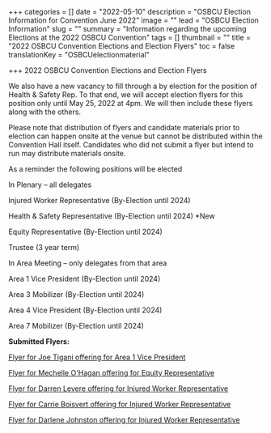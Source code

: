 +++
categories = []
date = "2022-05-10"
description = "OSBCU Election Information for Convention June 2022"
image = ""
lead = "OSBCU Election Information"
slug = ""
summary = "Information regarding the upcoming Elections at the 2022 OSBCU Convention"
tags = []
thumbnail = ""
title = "2022 OSBCU Convention Elections and Election Flyers"
toc = false
translationKey = "OSBCUelectionmaterial"

+++
2022 OSBCU Convention Elections and Election Flyers

We also have a new vacancy to fill through a by election for the position of Health & Safety Rep. To that end, we will accept election flyers for this position only until May 25, 2022 at 4pm. We will then include these flyers along with the others.

Please note that distribution of flyers and candidate materials prior to election can happen onsite at the venue but cannot be distributed within the Convention Hall itself. Candidates who did not submit a flyer but intend to run may distribute materials onsite.

As a reminder the following positions will be elected

In Plenary – all delegates

Injured Worker Representative (By-Election until 2024)

Health & Safety Representative (By-Election until 2024) *New

Equity Representative (By-Election until 2024)

Trustee (3 year term)

In Area Meeting – only delegates from that area

Area 1 Vice President (By-Election until 2024)

Area 3 Mobilizer (By-Election until 2024)

Area 4 Vice President (By-Election until 2024)

Area 7 Mobilizer (By-Election until 2024)

**Submitted Flyers:**

[Flyer for Joe Tigani offering for Area 1 Vice President ](/img/joe-tigani-vp-poster-2022-b-w.jpeg)

[Flyer for Mechelle O'Hagan offering for Equity Representative](/img/mechelle-eq-rep-bw-11895-7.jpg)

[Flyer for Darren Levere offering for Injured Worker Representative](/img/darren-levere-osbcu-iw-rep-election-flyer.jpeg)

[Flyer for Carrie Boisvert offering for Injured Worker Representative](/img/218_carrie-boisvert-flyer_v-03-2.jpeg)

[Flyer for Darlene Johnston offering for Injured Worker Representative](/img/darlene-johnson.JPG)
